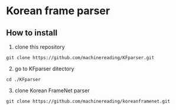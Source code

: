 # Korean frame parser

## How to install
1) clone this repository

`git clone https://github.com/machinereading/KFparser.git`

2) go to KFparser ditectory

`cd ./KFparser`

3) clone Korean FrameNet parser

`git clone https://github.com/machinereading/koreanframenet.git`
